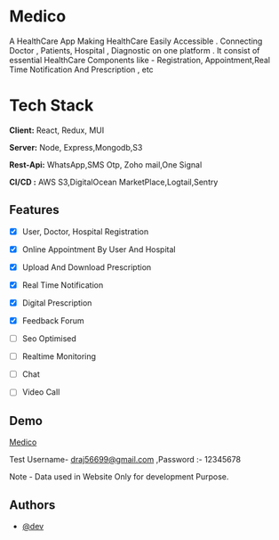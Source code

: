 
# Medico

A HealthCare App Making HealthCare Easily Accessible . Connecting Doctor , Patients, Hospital , Diagnostic on one platform . It consist  of essential HealthCare Components like - Registration, Appointment,Real Time Notification And Prescription , etc

# Tech Stack

**Client:** React, Redux, MUI

**Server:** Node, Express,Mongodb,S3

**Rest-Api:** WhatsApp,SMS Otp, Zoho mail,One Signal 

**CI/CD :** AWS S3,DigitalOcean MarketPlace,Logtail,Sentry



## Features

- [x]  User, Doctor, Hospital Registration
- [x]  Online Appointment By User And Hospital  
- [x]  Upload And Download Prescription  
- [x]  Real Time Notification
- [x]  Digital Prescription
- [x]  Feedback Forum
- [ ]  Seo Optimised
- [ ]  Realtime Monitoring
- [ ]  Chat
- [ ]  Video Call 


## Demo

[Medico](https://medico.ink/)

Test Username- draj56699@gmail.com ,Password :- 12345678

Note - Data used in Website Only for development Purpose.


## Authors

- [@dev](https://www.github.com/devr77)

